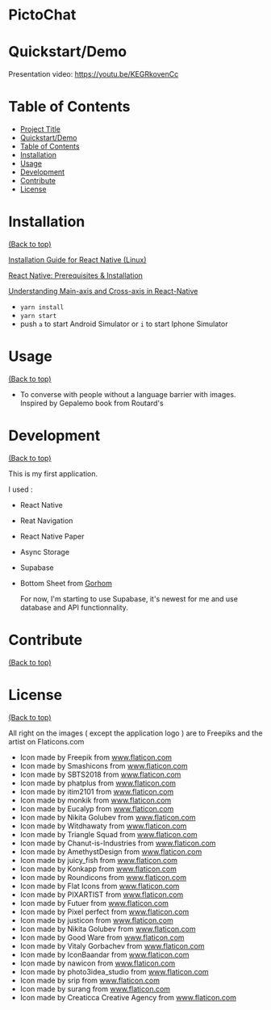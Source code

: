 # PictoChat

# Quickstart/Demo

Presentation video: https://youtu.be/KEGRkovenCc

# Table of Contents

- [Project Title](#project-title)
- [Quickstart/Demo](#quickstartdemo)
- [Table of Contents](#table-of-contents)
- [Installation](#installation)
- [Usage](#usage)
- [Development](#development)
- [Contribute](#contribute)
- [License](#license)

# Installation

[(Back to top)](#table-of-contents)

[Installation Guide for React Native (Linux)](https://josephjosedev.hashnode.dev/installation-guide-for-react-native-linux)

[React Native: Prerequisites & Installation](https://mohitharge.hashnode.dev/react-native-prerequisites-installation)

[Understanding Main-axis and Cross-axis in React-Native](https://sharetogrow.hashnode.dev/introduction-to-stylesheet-and-understanding-main-axis-and-cross-axis-in-react-native) 

- `yarn install`
- `yarn start`
- push `a` to start Android Simulator or `i` to start Iphone Simulator

# Usage
[(Back to top)](#table-of-contents)

- To converse with people without a language barrier with images. Inspired by Gepalemo book from Routard's

# Development
[(Back to top)](#table-of-contents)

This is my first application.

I used :
- React Native
- Reat Navigation
- React Native Paper
- Async Storage
- Supabase
- Bottom Sheet from <a href='https://github.com/gorhom'/>Gorhom</a>


  For now, I'm starting to use Supabase, it's newest for me and use database and API functionnality.
# Contribute
[(Back to top)](#table-of-contents)

# License
[(Back to top)](#table-of-contents)

All right on the images ( except the application logo ) are to Freepiks and the artist on Flaticons.com

- Icon made by Freepik from www.flaticon.com
- Icon made by Smashicons from www.flaticon.com
- Icon made by SBTS2018 from www.flaticon.com
- Icon made by phatplus from www.flaticon.com
- Icon made by itim2101 from www.flaticon.com
- Icon made by monkik from www.flaticon.com
- Icon made by Eucalyp from www.flaticon.com
- Icon made by Nikita Golubev from www.flaticon.com
- Icon made by Witdhawaty from www.flaticon.com
- Icon made by Triangle Squad from www.flaticon.com
- Icon made by Chanut-is-Industries from www.flaticon.com
- Icon made by AmethystDesign from www.flaticon.com
- Icon made by juicy_fish from www.flaticon.com
- Icon made by Konkapp from www.flaticon.com
- Icon made by Roundicons from www.flaticon.com
- Icon made by Flat Icons from www.flaticon.com
- Icon made by PIXARTIST from www.flaticon.com
- Icon made by Futuer from www.flaticon.com
- Icon made by Pixel perfect from www.flaticon.com
- Icon made by justicon from www.flaticon.com
- Icon made by Nikita Golubev from www.flaticon.com
- Icon made by Good Ware from www.flaticon.com
- Icon made by Vitaly Gorbachev from www.flaticon.com
- Icon made by IconBaandar from www.flaticon.com
- Icon made by nawicon from www.flaticon.com
- Icon made by photo3idea_studio from www.flaticon.com
- Icon made by srip from www.flaticon.com
- Icon made by surang from www.flaticon.com
- Icon made by Creaticca Creative Agency from www.flaticon.com
